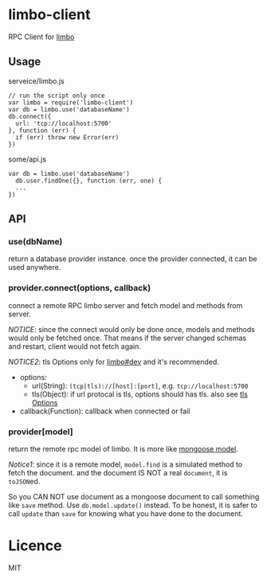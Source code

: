 limbo-client
============

RPC Client for [limbo](https://github.com/teambition/limbo)

## Usage

serveice/limbo.js
```
// run the script only once
var limbo = require('limbo-client')
var db = limbo.use('databaseName')
db.connect({
  url: 'tcp://localhost:5700'
}, function (err) {
  if (err) throw new Error(err)
})
```

some/api.js
```
var db = limbo.use('databaseName')
  db.user.findOne({}, function (err, one) {
  ...
})

```

## API
### use(dbName)
return a database provider instance. once the provider connected, it can be used anywhere.

### provider.connect(options, callback)
connect a remote RPC limbo server and fetch model and methods from server.

*NOTICE*: since the connect would only be done once, models and methods would only be fetched once. That means if the server changed schemas and restart, client would not fetch again.

*NOTICE2*: tls Options only for [limbo#dev](https://github.com/teambition/limbo/tree/dev) and it's recommended.

 - options:
   - url(String): `(tcp|tls)://[host]:[port]`, e.g. `tcp://localhost:5700`
   - tls(Object): if url protocal is tls, options should has tls. also see [tls Options](https://nodejs.org/api/tls.html#tls_tls_connect_port_host_options_callback)
 - callback(Function): callback when connected or fail

### provider[model]
return the remote rpc model of limbo. It is more like [mongoose model](http://mongoosejs.com/docs/api.html#model-js).

*Notice1*: since it is a remote model, `model.find` is a simulated method to fetch the document. and the document IS NOT a real `document`, it is `toJSON`ed.

So you CAN NOT use document as a mongoose document to call something like `save` method. Use `db.model.update()` instead. To be honest, it is safer to call `update` than `save` for knowing what you have done to the document.

# Licence
MIT
